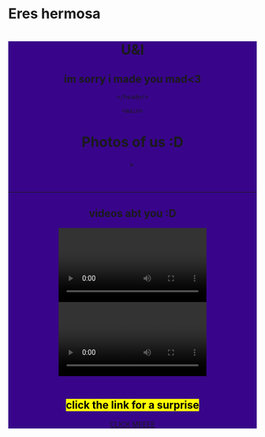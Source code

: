 # Eres hermosa
<html lang="en">
<head>
    <meta charset="UTF-8">
    <meta name="viewport" content="width=device-width, initial-scale=1.0">
    <link rel="stylesheet" href="style.css">
</head>
<body>
    <header style="background-color: rgb(56, 5, 138);">
        <h1> U&I</h1>
        <h2> im sorry i made you mad<3</h2>

    </header>

    <main>
<div class="container">
    <h1>Photos of us :D</h1>
    <div class="image-container">
        <div class="image"><img src="images/img-1.jpg" alt=""></div>
        <div class="image"><img src="images/img-2.jpg" alt=""></div>
        <div class="image"><img src="images/img-3.jpg" alt=""></div>
        <div class="image"><img src="images/img-4.jpg" alt=""></div>
        <div class="image"><img src="images/img-5.jpg" alt=""></div>
        <div class="image"><img src="images/img-6.jpg" alt=""></div>
        <div class="image"><img src="images/img-7.jpg" alt=""></div>
        <div class="image"><img src="images/img-8.jpg" alt=""></div>
    </div>
    <div class="popup-image">
        <span>&times;</span>
        <img src="Captures/images/img-1.jpg" alt="">
    </div>

</div>
<script>

    document.querySelectorAll('.image-container img').forEach(image=>{
image.onclick = () =>{
    document.querySelector('.popup-image').style.display = 'block';
    document.querySelector('.popup-image img').src = image.getAttribute('src');
}
    });

    document.querySelector('.popup-image span').onclick = () =>{
        document.querySelector('.popup-image').style.display = 'none';
    }
</script>
<br>
<br>
<hr>
<h2> videos abt you :D</h2>
<video controls src="Download (1).mp4"></video>
<video controls src="Download.mp4"></video>
<br>
<br>
<h2> <mark> click the link for a surprise</mark> </h2>
<a href="flowers.html" target="_blank" title="SURPRISEEEE">
    CLICK MEEEE
</a>
    </main>
    
</body>
</html>